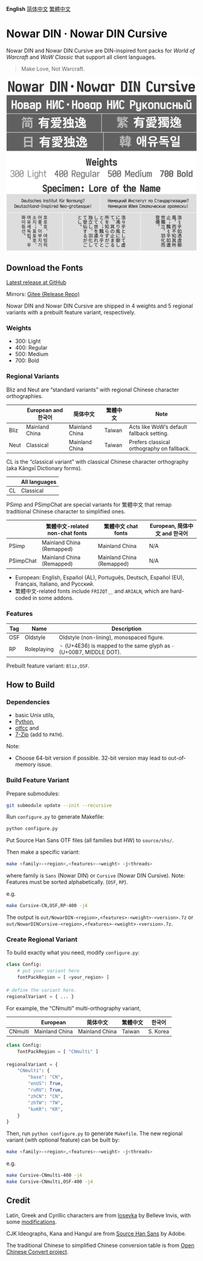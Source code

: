 **English** [简体中文](README-Hans.md) [繁體中文](README-Hant.md)

# Nowar DIN · Nowar DIN Cursive

Nowar DIN and Nowar DIN Cursive are DIN-inspired font packs for _World of Warcraft_ and _WoW Classic_ that support all client languages.

> Make Love, Not Warcraft.

![Nowar DIN](poster/poster.png)

## Download the Fonts

[Latest release at GitHub](https://github.com/nowar-fonts/Nowar-DIN/releases)

Mirrors: [Gitee (Release Repo)](https://gitee.com/nowar-fonts/Nowar-DIN)

Nowar DIN and Nowar DIN Cursive are shipped in 4 weights and 5 regional variants with a prebuilt feature variant, respectively.

### Weights

* 300: Light
* 400: Regular
* 500: Medium
* 700: Bold

### Regional Variants

Bliz and Neut are “standard variants” with regional Chinese character orthographies.

|      | European and 한국어 | 简体中文       | 繁體中文 | Note                                       |
| ---- | ------------------- | -------------- | -------- | ------------------------------------------ |
| Bliz | Mainland China      | Mainland China | Taiwan   | Acts like WoW’s default fallback setting.  |
| Neut | Classical           | Mainland China | Taiwan   | Prefers classical orthography on fallback. |

CL is the “classical variant” with classical Chinese character orthography (aka Kāngxī Dictionary forms).

|    | All languages |
| -- | ------------- |
| CL | Classical     |

PSimp and PSimpChat are special variants for 繁體中文 that remap traditional Chinese character to simplified ones.

|           | 繁體中文-related non-chat fonts | 繁體中文 chat fonts       | European, 简体中文 and 한국어 |
| --------- | ------------------------------- | ------------------------- | ----------------------------- |
| PSimp     | Mainland China (Remapped)       | Mainland China            | N/A                           |
| PSimpChat | Mainland China (Remapped)       | Mainland China (Remapped) | N/A                           |

* European: English, Español (AL), Português, Deutsch, Español (EU), Français, Italiano, and Русский.
* 繁體中文-related fonts include `FRIZQT__` and `ARIALN`, which are hard-coded in some addons.

### Features

| Tag | Name        | Description                                                            |
| --- | ----------- | ---------------------------------------------------------------------- |
| OSF | Oldstyle    | Oldstyle (non-lining), monospaced figure.                              |
| RP  | Roleplaying | `丶` (U+4E36) is mapped to the same glyph as `·` (U+00B7, MIDDLE DOT). |

Prebuilt feature variant: `Bliz,OSF`.

## How to Build

### Dependencies

+ basic Unix utils,
+ [Python](https://www.python.org/),
+ [otfcc](https://github.com/caryll/otfcc) and
+ [7-Zip](https://www.7-zip.org/) (add to `PATH`).

Note:
+ Choose 64-bit version if possible. 32-bit version may lead to out-of-memory issue.

### Build Feature Variant

Prepare submodules:
```bash
git submodule update --init --recursive
```

Run `configure.py` to generate Makefile:
```bash
python configure.py
```

Put Source Han Sans OTF files (all families but HW) to `source/shs/`.

Then make a specific variant:
```bash
make <family>-<region>,<features>-<weight> -j<threads>
```
where family is `Sans` (Nowar DIN) or `Cursive` (Nowar DIN Cursive).
Note: Features must be sorted alphabetically. (`OSF`, `RP`).

e.g.
```bash
make Cursive-CN,OSF,RP-400 -j4
```

The output is `out/NowarDIN-<region>,<features>-<weight>-<version>.7z` or `out/NowarDINCursive-<region>,<features>-<weight>-<version>.7z`.

### Create Regional Variant

To build exactly what you need, modify `configure.py`:
```python
class Config:
    # put your variant here
    fontPackRegion = [ <your_region> ]

# define the variant here.
regionalVariant = { ... }
```

For example, the “CNmulti” multi-orthography variant,

|         | European       | 简体中文       | 繁體中文 | 한국어   |
| ------- | -------------- | -------------- | -------- | -------- |
| CNmulti | Mainland China | Mainland China | Taiwan   | S. Korea |

```python
class Config:
    fontPackRegion = [ "CNmulti" ]

regionalVariant = {
    "CNmulti": {
        "base": "CN",
        "enUS": True,
        "ruRU": True,
        "zhCN": "CN",
        "zhTW": "TW",
        "koKR": "KR",
    }
}
```

Then, run `python configure.py` to generate `Makefile`. The new regional variant (with optional feature) can be built by:
```bash
make <family>-<region>,<features>-<weight> -j<threads>
```
e.g.
```bash
make Cursive-CNmulti-400 -j4
make Cursive-CNmulti,OSF-400 -j4
```

## Credit

Latin, Greek and Cyrillic characters are from [Iosevka](https://github.com/be5invis/Iosevka) by Belleve Invis, with some [modifications](https://github.com/nowar-fonts/Iosevka-CFF).

CJK Ideographs, Kana and Hangul are from [Source Han Sans](https://github.com/adobe-fonts/source-han-sans) by Adobe.

The traditional Chinese to simplified Chinese conversion table is from [Open Chinese Convert project](https://github.com/BYVoid/OpenCC).
